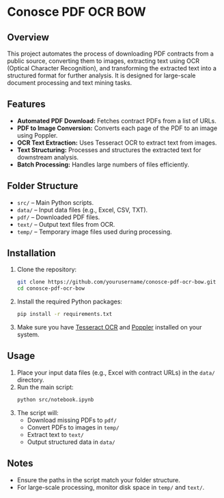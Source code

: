 # Conosce PDF OCR BOW

## Overview
This project automates the process of downloading PDF contracts from a public source, converting them to images, extracting text using OCR (Optical Character Recognition), and transforming the extracted text into a structured format for further analysis. It is designed for large-scale document processing and text mining tasks.

## Features
- **Automated PDF Download:** Fetches contract PDFs from a list of URLs.
- **PDF to Image Conversion:** Converts each page of the PDF to an image using Poppler.
- **OCR Text Extraction:** Uses Tesseract OCR to extract text from images.
- **Text Structuring:** Processes and structures the extracted text for downstream analysis.
- **Batch Processing:** Handles large numbers of files efficiently.

## Folder Structure
- `src/` – Main Python scripts.
- `data/` – Input data files (e.g., Excel, CSV, TXT).
- `pdf/` – Downloaded PDF files.
- `text/` – Output text files from OCR.
- `temp/` – Temporary image files used during processing.

## Installation
1. Clone the repository:
   ```sh
   git clone https://github.com/yourusername/conosce-pdf-ocr-bow.git
   cd conosce-pdf-ocr-bow
   ```

2. Install the required Python packages:
   ```sh
   pip install -r requirements.txt
   ```

3. Make sure you have [Tesseract OCR](https://github.com/tesseract-ocr/tesseract) and [Poppler](https://poppler.freedesktop.org/) installed on your system.

## Usage
1. Place your input data files (e.g., Excel with contract URLs) in the `data/` directory.
2. Run the main script:
   ```sh
   python src/notebook.ipynb
   ```
3. The script will:
   - Download missing PDFs to `pdf/`
   - Convert PDFs to images in `temp/`
   - Extract text to `text/`
   - Output structured data in `data/`

## Notes
- Ensure the paths in the script match your folder structure.
- For large-scale processing, monitor disk space in `temp/` and `text/`.
